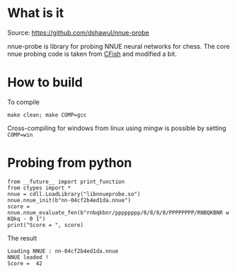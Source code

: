 # What is it

Source: https://github.com/dshawul/nnue-probe

nnue-probe is library for probing NNUE neural networks for chess.
The core nnue probing code is taken from [CFish](https://github.com/syzygy1/Cfish) and modified a bit.

# How to build

To compile

    make clean; make COMP=gcc 

Cross-compiling for windows from linux using mingw is possible by setting `COMP=win`

# Probing from python

    from __future__ import print_function
    from ctypes import *
    nnue = cdll.LoadLibrary("libnnueprobe.so")
    nnue.nnue_init(b"nn-04cf2b4ed1da.nnue")
    score = nnue.nnue_evaluate_fen(b"rnbqkbnr/pppppppp/8/8/8/8/PPPPPPPP/RNBQKBNR w KQkq - 0 1")
    print("Score = ", score)

The result

    Loading NNUE : nn-04cf2b4ed1da.nnue
    NNUE loaded !
    Score =  42

